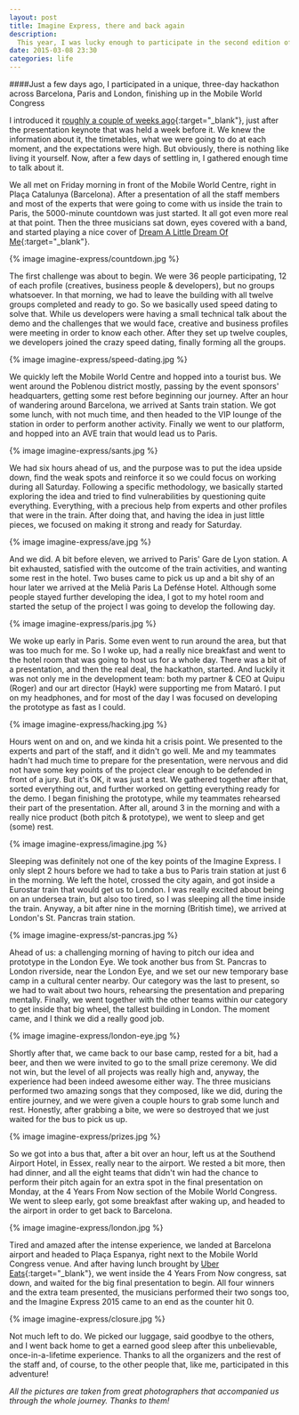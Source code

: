 ```yaml
---
layout: post
title: Imagine Express, there and back again
description:
  This year, I was lucky enough to participate in the second edition of Imagine Express, an amazing and fast-paced experience. Let's check it out!
date: 2015-03-08 23:30
categories: life
---
```


####Just a few days ago, I participated in a unique, three-day hackathon across Barcelona, Paris and London, finishing up in the Mobile World Congress

I introduced it [roughly a couple of weeks ago](/get-on-the-hack-train){:target="_blank"}, just after the presentation keynote that was held
a week before it. We knew the information about it, the timetables, what we were going to do at each moment, and the expectations were high.
But obviously, there is nothing like living it yourself. Now, after a few days of settling in, I gathered enough time to talk about it.

We all met on Friday morning in front of the Mobile World Centre, right in Plaça Catalunya (Barcelona). After a presentation of all the staff
members and most of the experts that were going to come with us inside the train to Paris, the 5000-minute countdown was just started. It all
got even more real at that point. Then the three musicians sat down, eyes covered with a band, and started playing a nice cover of
[Dream A Little Dream Of Me](https://www.youtube.com/watch?v=QI_NXKPhvNQ){:target="_blank"}.

{% image imagine-express/countdown.jpg %}

The first challenge was about to begin. We were 36 people participating, 12 of each profile (creatives, business people & developers), but
no groups whatsoever. In that morning, we had to leave the building with all twelve groups completed and ready to go. So we basically used
speed dating to solve that. While us developers were having a small technical talk about the demo and the challenges that we would face,
creative and business profiles were meeting in order to know each other. After they set up twelve couples, we developers joined the crazy
speed dating, finally forming all the groups.

{% image imagine-express/speed-dating.jpg %}

We quickly left the Mobile World Centre and hopped into a tourist bus. We went around the Poblenou district mostly, passing by the event
sponsors' headquarters, getting some rest before beginning our journey. After an hour of wandering around Barcelona, we arrived at Sants
train station. We got some lunch, with not much time, and then headed to the VIP lounge of the station in order to perform another activity.
Finally we went to our platform, and hopped into an AVE train that would lead us to Paris.

{% image imagine-express/sants.jpg %}

We had six hours ahead of us, and the purpose was to put the idea upside down, find the weak spots and reinforce it so we could focus on
working during all Saturday. Following a specific methodology, we basically started exploring the idea and tried to find vulnerabilities
by questioning quite everything. Everything, with a precious help from experts and other profiles that were in the train. After doing that,
and having the idea in just little pieces, we focused on making it strong and ready for Saturday.

{% image imagine-express/ave.jpg %}

And we did. A bit before eleven, we arrived to Paris' Gare de Lyon station. A bit exhausted, satisfied with the outcome of the train
activities, and wanting some rest in the hotel. Two buses came to pick us up and a bit shy of an hour later we arrived at the Melià Paris
La Defénse Hotel. Although some people stayed further developing the idea, I got to my hotel room and started the setup of the project
I was going to develop the following day.

{% image imagine-express/paris.jpg %}

We woke up early in Paris. Some even went to run around the area, but that was too much for me. So I woke up, had a really nice breakfast
and went to the hotel room that was going to host us for a whole day. There was a bit of a presentation, and then the real deal, the
hackathon, started. And luckily it was not only me in the development team: both my partner & CEO at Quipu (Roger) and our art director
(Hayk) were supporting me from Mataró. I put on my headphones, and for most of the day I was focused on developing the prototype as fast
as I could.

{% image imagine-express/hacking.jpg %}

Hours went on and on, and we kinda hit a crisis point. We presented to the experts and part of the staff, and it didn't go well. Me and my
teammates hadn't had much time to prepare for the presentation, were nervous and did not have some key points of the project clear enough to
be defended in front of a jury. But it's OK, it was just a test. We gathered together after that, sorted everything out, and further worked
on getting everything ready for the demo. I began finishing the prototype, while my teammates rehearsed their part of the presentation.
After all, around 3 in the morning and with a really nice product (both pitch & prototype), we went to sleep and get (some) rest.

{% image imagine-express/imagine.jpg %}

Sleeping was definitely not one of the key points of the Imagine Express. I only slept 2 hours before we had to take a bus to Paris train
station at just 6 in the morning. We left the hotel, crossed the city again, and got inside a Eurostar train that would get us to London.
I was really excited about being on an undersea train, but also too tired, so I was sleeping all the time inside the train. Anyway, a bit
after nine in the morning (British time), we arrived at London's St. Pancras train station.

{% image imagine-express/st-pancras.jpg %}

Ahead of us: a challenging morning of having to pitch our idea and prototype in the London Eye. We took another bus from St. Pancras to
London riverside, near the London Eye, and we set our new temporary base camp in a cultural center nearby. Our category was the last to
present, so we had to wait about two hours, rehearsing the presentation and preparing mentally. Finally, we went together with the other
teams within our category to get inside that big wheel, the tallest building in London. The moment came, and I think we did a really good
job.

{% image imagine-express/london-eye.jpg %}

Shortly after that, we came back to our base camp, rested for a bit, had a beer, and then we were invited to go to the small prize ceremony.
We did not win, but the level of all projects was really high and, anyway, the experience had been indeed awesome either way. The three
musicians performed two amazing songs that they composed, like we did, during the entire journey, and we were given a couple hours to grab
some lunch and rest. Honestly, after grabbing a bite, we were so destroyed that we just waited for the bus to pick us up.

{% image imagine-express/prizes.jpg %}

So we got into a bus that, after a bit over an hour, left us at the Southend Airport Hotel, in Essex, really near to the airport. We rested
a bit more, then had dinner, and all the eight teams that didn't win had the chance to perform their pitch again for an extra spot in the
final presentation on Monday, at the 4 Years From Now section of the Mobile World Congress. We went to sleep early, got some breakfast after
waking up, and headed to the airport in order to get back to Barcelona.

{% image imagine-express/london.jpg %}

Tired and amazed after the intense experience, we landed at Barcelona airport and headed to Plaça Espanya, right next to the Mobile World
Congress venue. And after having lunch brought by [Uber Eats](http://www.ubereats.es/){:target="_blank"}, we went inside the 4 Years From
Now congress, sat down, and waited for the big final presentation to begin. All four winners and the extra team presented, the musicians
performed their two songs too, and the Imagine Express 2015 came to an end as the counter hit 0.

{% image imagine-express/closure.jpg %}

Not much left to do. We picked our luggage, said goodbye to the others, and I went back home to get a earned good sleep after this
unbelievable, once-in-a-lifetime experience. Thanks to all the organizers and the rest of the staff and, of course, to the other people that,
like me, participated in this adventure!

*All the pictures are taken from great photographers that accompanied us through the whole journey. Thanks to them!*
